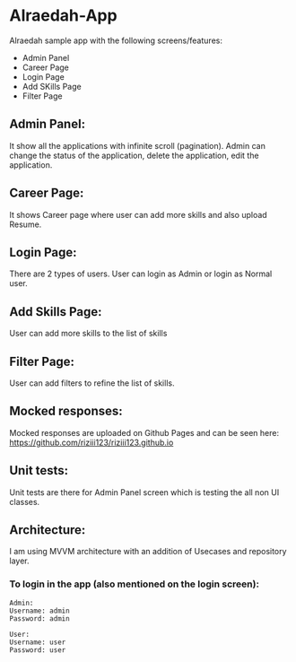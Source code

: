 # Alraedah-App

Alraedah sample app with the following screens/features:
- Admin Panel
- Career Page
- Login Page
- Add SKills Page
- Filter Page

## Admin Panel:
It show all the applications with infinite scroll (pagination). Admin can change the status of the application, delete the application, edit the application.

## Career Page: 
It shows Career page where user can add more skills and also upload Resume.

## Login Page:
There are 2 types of users. User can login as Admin or login as Normal user.

## Add Skills Page:
User can add more skills to the list of skills

## Filter Page:
User can add filters to refine the list of skills.

## Mocked responses:
Mocked responses are uploaded on Github Pages and can be seen here: https://github.com/riziii123/riziii123.github.io

## Unit tests:
Unit tests are there for Admin Panel screen which is testing the all non UI classes.

## Architecture:
I am using MVVM architecture with an addition of Usecases and repository layer. 

### To login in the app (also mentioned on the login screen):

```
Admin:
Username: admin
Password: admin
```


```
User:
Username: user
Password: user
```
